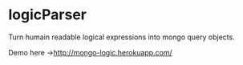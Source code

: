 logicParser
===========

Turn humain readable logical expressions into mongo query objects.


Demo here ->http://mongo-logic.herokuapp.com/
